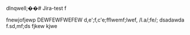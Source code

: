dlnqwell;��#   J i r a - t e s t 
 
 
f

fnewjofjewp
DEWFEWFWEFEW
d,e';f,c'e;fflwemf;lwef, /l.a/;fe/;
dsadawda
f.sd,mf;ds
 fjkew kjwe
